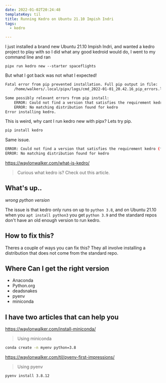 ```yaml
---
date: 2022-01-02T20:24:48
templateKey: til
title: Running Kedro on Ubuntu 21.10 Impish Indri
tags:
  - kedro

---
```


I just installed a brand new Ubuntu 21.10 Impish Indri, and wanted a
kedro project to play with so I did what any good kedroid would do, I
went to my command line and ran

```
pipx run kedro new --starter spaceflights
```

But what I got back was not what I expected!

``` bash
Fatal error from pip prevented installation. Full pip output in file:
    /home/walkers/.local/pipx/logs/cmd_2022-01-01_20.42.16_pip_errors.log

Some possibly relevant errors from pip install:
    ERROR: Could not find a version that satisfies the requirement kedro (from versions: none)
    ERROR: No matching distribution found for kedro
Error installing kedro.
```

This is weird, why cant I run kedro new with pipx?  Lets try pip.

``` bash
pip install kedro
```

Same issue.

``` bash
ERROR: Could not find a version that satisfies the requirement kedro (from versions: none)
ERROR: No matching distribution found for kedro
```

https://waylonwalker.com/what-is-kedro/

> Curious what kedro is?  Check out this article.

## What's up..
_wrong python version_

The issue is that kedro only runs on up to `python 3.8`, and on Ubuntu
21.10 when you `apt install python3` you get `python 3.9` and the
standard repos don't have an old enough version to run kedro.

## How to fix this?

Theres a couple of ways you can fix this?  They all involve installing a
distribution that does not come from the standard repo.

## Where Can I get the right version

* Anaconda
* Python.org
* deadsnakes
* pyenv
* miniconda

## I have two articles that can help you

https://waylonwalker.com/install-miniconda/

> Using miniconda

``` bash
conda create -n myenv python=3.8
```

https://waylonwalker.com/til/pyenv-first-impressions/

> Using pyenv

``` bash
pyenv install 3.8.12
```
